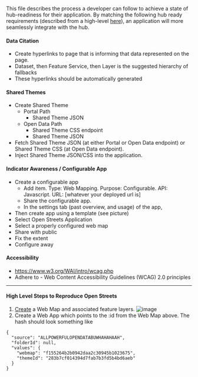 This file describes the process a developer can follow to achieve a state of hub-readiness for their application. By matching the following hub ready requirements (described from a high-level [here](https://github.com/ArcGIS/open-streets/blob/master/hub-ready.md)), an application will more seamlessly integrate with the hub.

#### Data Citation
- Create hyperlinks to page that is informing that data represented on the page.
- Dataset, then Feature Service, then Layer is the suggested hierarchy of fallbacks
- These hyperlinks should be automatically generated

#### Shared Themes
- Create Shared Theme
  - Portal Path
    - Shared Theme JSON
  - Open Data Path
    - Shared Theme CSS endpoint
    - Shared Theme JSON
- Fetch Shared Theme JSON (at either Portal or Open Data endpoint) or Shared Theme CSS (at Open Data endpoint).
- Inject Shared Theme JSON/CSS into the application.

#### Indicator Awareness / Configurable App
- Create a configurable app
  - Add item. Type: Web Mapping. Purpose: Configurable. API: Javascript. URL: [whatever your deployed url is]
  - Share the configurable app.
  - In the settings tab (past overview, and usage) of the app,  
- Then create app using a template (see picture)
- Select Open Streets Application
- Select a properly configured web map
- Share with public
- Fix the extent
- Configure away

#### Accessibility
- https://www.w3.org/WAI/intro/wcag.php
- Adhere to - Web Content Accessibility Guidelines (WCAG) 2.0 principles

--------------------------------

#### High Level Steps to Reproduce Open Streets
1. [Create](http://doc.arcgis.com/en/arcgis-online/share-maps/add-items.htm) a Web Map and associated feature layers.
![image](https://cloud.githubusercontent.com/assets/14302394/22866720/03f9e2ac-f149-11e6-974a-6f5f8a350b01.png)
2. Create a Web App which points to the :id from the Web Map above.
The hash should look something like
```
{
  "source": "ALLPOWERFULOPENDATABUWHAHAHAAH",
  "folderId": null,
  "values": {
    "webmap": "f155264b2b0942daa2c30945b1023675",
    "themeId": "283b7cf014394d7fab7b3fd5b4bd6aeb"
  }
}
```
